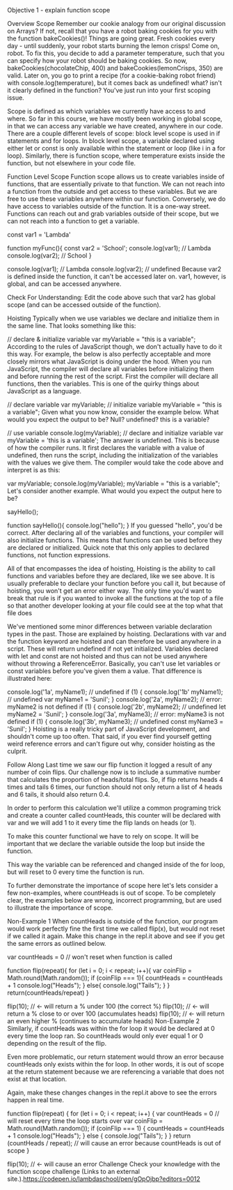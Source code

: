 Objective 1 - explain function scope

Overview
Scope
Remember our cookie analogy from our original discussion on Arrays? If not, recall that you have a robot baking cookies for you with the function bakeCookies()! Things are going great. Fresh cookies every day - until suddenly, your robot starts burning the lemon crisps! Come on, robot. To fix this, you decide to add a parameter temperature, such that you can specify how your robot should be baking cookies. So now, bakeCookies(chocolateChip, 400) and bakeCookies(lemonCrisps, 350) are valid. Later on, you go to print a recipe (for a cookie-baking robot friend) with console.log(temperature), but it comes back as undefined! what? isn't it clearly defined in the function? You've just run into your first scoping issue.

Scope is defined as which variables we currently have access to and where. So far in this course, we have mostly been working in global scope, in that we can access any variable we have created, anywhere in our code. There are a couple different levels of scope: block level scope is used in if statements and for loops. In block level scope, a variable declared using either let or const is only available within the statement or loop (like i in a for loop). Similarly, there is function scope, where temperature exists inside the function, but not elsewhere in your code file.

Function Level Scope
Function scope allows us to create variables inside of functions, that are essentially private to that function. We can not reach into a function from the outside and get access to these variables. But we are free to use these variables anywhere within our function. Conversely, we do have access to variables outside of the function. It is a one-way street. Functions can reach out and grab variables outside of their scope, but we can not reach into a function to get a variable.

const var1 = 'Lambda'

function myFunc(){
  const var2 = 'School';
  console.log(var1); // Lambda
  console.log(var2); // School
  }

console.log(var1); // Lambda
console.log(var2); // undefined
Because var2 is defined inside the function, it can't be accessed later on. var1, however, is global, and can be accessed anywhere.


Check For Understanding: Edit the code above such that var2 has global scope (and can be accessed outside of the function).

Hoisting
Typically when we use variables we declare and initialize them in the same line. That looks something like this:

// declare & initialize variable
var myVariable = "this is a variable";
According to the rules of JavaScript though, we don't actually have to do it this way. For example, the below is also perfectly acceptable and more closely mirrors what JavaScript is doing under the hood. When you run JavaScript, the compiler will declare all variables before initializing them and before running the rest of the script. First the compiler will declare all functions, then the variables. This is one of the quirky things about JavaScript as a language.

// declare variable
var myVariable;
// initialize variable
myVariable = "this is a variable";
Given what you now know, consider the example below. What would you expect the output to be? Null? undefined? this is a variable?

// use variable
console.log(myVariable);
// declare and initialize variable
var myVariable = 'this is a variable';
The answer is undefined. This is because of how the compiler runs. It first declares the variable with a value of undefined, then runs the script, including the initialization of the variables with the values we give them. The compiler would take the code above and interpret is as this:

var myVariable;
console.log(myVariable);
myVariable = "this is a variable";
Let's consider another example. What would you expect the output here to be?

sayHello();

function sayHello(){
  console.log("hello");
}
If you guessed "hello", you'd be correct. After declaring all of the variables and functions, your compiler will also initialize functions. This means that functions can be used before they are declared or initialized. Quick note that this only applies to declared functions, not function expressions.

All of that encompasses the idea of hoisting, Hoisting is the ability to call functions and variables before they are declared, like we see above. It is usually preferable to declare your function before you call it, but because of hoisting, you won't get an error either way. The only time you'd want to break that rule is if you wanted to invoke all the functions at the top of a file so that another developer looking at your file could see at the top what that file does

We've mentioned some minor differences between variable declaration types in the past. Those are explained by hoisting. Declarations with var and the function keyword are hoisted and can therefore be used anywhere in a script. These will return undefined if not yet initialized. Variables declared with let and const are not hoisted and thus can not be used anywhere without throwing a ReferenceError. Basically, you can't use let variables or const variables before you've given them a value. That difference is illustrated here:

console.log('1a', myName1); // undefined
if (1) {
 console.log('1b' myName1); // undefined
 var myName1 = 'Sunil';
}
console.log('2a', myName2); // error: myName2 is not defined
if (1) {
    console.log('2b', myName2); // undefined
    let myName2 = 'Sunil';
}
console.log('3a', myName3); // error: myName3 is not defined
if (1) {
    console.log('3b', myName3); // undefined
    const myName3 = 'Sunil';
}
Hoisting is a really tricky part of JavaScript development, and shouldn't come up too often. That said, if you ever find yourself getting weird reference errors and can't figure out why, consider hoisting as the culprit.

Follow Along
Last time we saw our flip function it logged a result of any number of coin flips. Our challenge now is to include a summative number that calculates the proportion of heads/total flips. So, if flip returns heads 4 times and tails 6 times, our function should not only return a list of 4 heads and 6 tails, it should also return 0.4.


In order to perform this calculation we'll utilize a common programing trick and create a counter called countHeads, this counter will be declared with var and we will add 1 to it every time the flip lands on heads (or 1).

To make this counter functional we have to rely on scope. It will be important that we declare the variable outside the loop but inside the function.

This way the variable can be referenced and changed inside of the for loop, but will reset to 0 every time the function is run.


To further demonstrate the importance of scope here let's lets consider a few non-examples, where countHeads is out of scope. To be completely clear, the examples below are wrong, incorrect programming, but are used to illustrate the importance of scope.

Non-Example 1
When countHeads is outside of the function, our program would work perfectly fine the first time we called flip(x), but would not reset if we called it again. Make this change in the repl.it above and see if you get the same errors as outlined below.

var countHeads = 0 // won't reset when function is called

function flip(repeat){
for (let i = 0; i < repeat; i++){
  var coinFlip = Math.round(Math.random());
  if (coinFlip === 1){
    countHeads = countHeads + 1
    console.log("Heads");
  } else{
    console.log("Tails");
  }
}
return(countHeads/repeat)
}

flip(10); // <- will return a % under 100 (the correct %)
flip(10); // <- will return a % close to or over 100 (accumulates heads)
flip(10); // <- will return an even higher % (continues to accumulate heads)
Non-Example 2
Similarly, if countHeads was within the for loop it would be declared at 0 every time the loop ran. So countHeads would only ever equal 1 or 0 depending on the result of the flip.

Even more problematic, our return statement would throw an error because countHeads only exists within the for loop. In other words, it is out of scope at the return statement because we are referencing a variable that does not exist at that location.

Again, make these changes changes in the repl.it above to see the errors happen in real time.

function flip(repeat) {
    for (let i = 0; i < repeat; i++) {
        var countHeads = 0 // will reset every time the loop starts over
        var coinFlip = Math.round(Math.random());
        if (coinFlip === 1) {
            countHeads = countHeads + 1
            console.log("Heads");
        } else {
            console.log("Tails");
        }
    }
    return (countHeads / repeat); // will cause an error because countHeads is out of scope
    }

flip(10); // <- will cause an error
Challenge
Check your knowledge with the function scope challenge (Links to an external site.).https://codepen.io/lambdaschool/pen/gOpOjbp?editors=0012